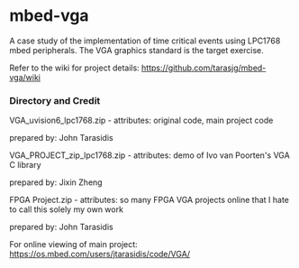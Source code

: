 # mbed-vga
A case study of the implementation of time critical events using LPC1768 mbed peripherals.  The VGA graphics standard is the target exercise.

Refer to the wiki for project details: https://github.com/tarasjg/mbed-vga/wiki

### Directory and Credit
VGA_uvision6_lpc1768.zip - attributes: original code, main project code
  
  prepared by: John Tarasidis

VGA_PROJECT_zip_lpc1768.zip - attributes: demo of Ivo van Poorten's VGA C library
  
  prepared by: Jixin Zheng

FPGA Project.zip - attributes: so many FPGA VGA projects online that I hate to call this solely my own work
  
  prepared by: John Tarasidis
  
  
  For online viewing of main project:
  https://os.mbed.com/users/jtarasidis/code/VGA/
  
